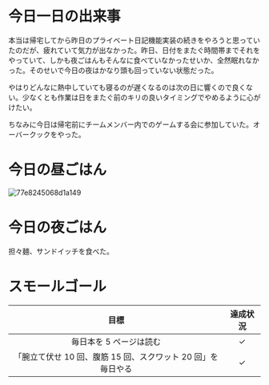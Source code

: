 # 今日一日の出来事
本当は帰宅してから昨日のプライベート日記機能実装の続きをやろうと思っていたのだが、疲れていて気力が出なかった。昨日、日付をまたぐ時間帯までそれをやっていて、しかも夜ごはんもそんなに食べていなかったせいか、全然眠れなかった。そのせいで今日の夜はかなり頭も回っていない状態だった。

やはりどんなに熱中していても寝るのが遅くなるのは次の日に響くので良くない。少なくとも作業は日をまたぐ前のキリの良いタイミングでやめるように心がけたい。

ちなみに今日は帰宅前にチームメンバー内でのゲームする会に参加していた。オーバークックをやった。

# 今日の昼ごはん
![77e8245068d1a149](/images/2019/03/77e8245068d1a149.jpg)

# 今日の夜ごはん
担々麺、サンドイッチを食べた。

# スモールゴール
| 目標 | 達成状況 |
|:---:|:---:|
| 毎日本を 5 ページは読む | ✓ |
| 「腕立て伏せ 10 回、腹筋 15 回、スクワット 20 回」を毎日やる | ✓ |
